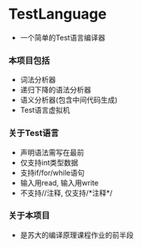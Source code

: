 # TestLanguage
- 一个简单的Test语言编译器

### 本项目包括
- 词法分析器
- 递归下降的语法分析器
- 语义分析器(包含中间代码生成)
- Test语言虚拟机

### 关于Test语言
- 声明语法需写在最前
- 仅支持int类型数据
- 支持if/for/while语句
- 输入用read, 输入用write
- 不支持//注释, 仅支持/\*注释\*/

### 关于本项目
- 是苏大的编译原理课程作业的前半段